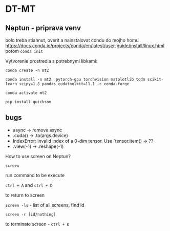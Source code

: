 # DT-MT

## Neptun - priprava venv

bolo treba stiahnut, overit a nainstalovat condu do mojho homu https://docs.conda.io/projects/conda/en/latest/user-guide/install/linux.html potom `conda init`

Vytvorenie prostredia s potrebnymi libkami:


`conda create -n mt2`

`conda install -n mt2  pytorch-gpu torchvision matplotlib tqdm scikit-learn scipy=1.8 pandas cudatoolkit=11.1 -c conda-forge`

`conda activate mt2`

`pip install quicksom`

## bugs
- async -> remove async
- .cuda() -> .to(args.device)
- IndexError: invalid index of a 0-dim tensor. Use `tensor.item() -> ??
- .view(-1) -> .reshape(-1)


How to use screen on Neptun?

`screen` 

run command to be execute

`ctrl + A` and `ctrl + D`

to return to screen 

`screen -ls` - list of all screens, find id

`screen -r [id/nothing]`

to terminate screen - `ctrl + D`
